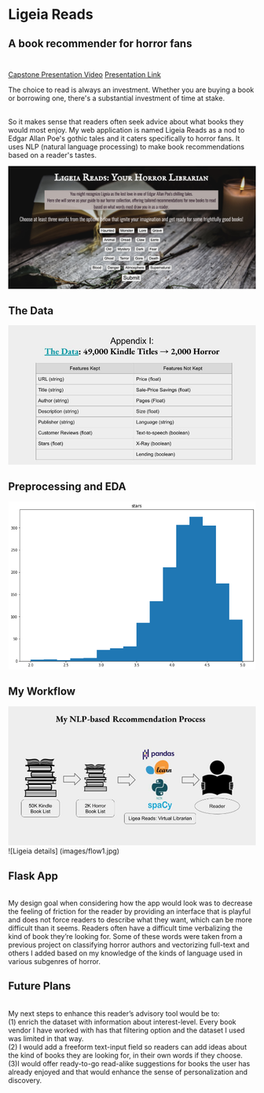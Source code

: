# Ligeia Reads
## A book recommender for horror fans<br><br>

[Capstone Presentation Video](https://youtu.be/p2SB5SClOis)
[Presentation Link](https://docs.google.com/presentation/d/1Dqjpqgum1q3hSZ6z1A5bbvgXSA3sR3BplZJOtmb83g4/preview "Ligeia Reads Presentation for Capstone 3")

The choice to read is always an investment. Whether you are buying a book or borrowing one, there's a substantial investment of time at stake. <br><br>

So it makes sense that readers often seek advice about what books they would most enjoy. My web application is named Ligeia Reads as a nod to Edgar Allan Poe's gothic tales and it caters specifically to horror fans. It uses NLP (natural language processing) to make book recommendations based on a reader's tastes. <br>

![screenshot](images/screenshot.png)

## The Data
![Data Overview](images/dataview.jpg)
## Preprocessing and EDA
![ratings distribution](images/graph.png)

## My Workflow
![workflow overview](images/flow.jpg)
![Ligeia details] (images/flow1.jpg)

## Flask App
<br>
My design goal when considering how the app would look was to decrease the feeling of friction for the reader by providing an interface that is playful and does not force readers to describe what they want, which can be more difficult than it seems. Readers often have a difficult time verbalizing the kind of book they’re looking for. Some of these words were taken from a previous project on classifying horror authors and vectorizing full-text and others I added based on my knowledge of the kinds of language used in various subgenres of horror. 

## Future Plans
<br>
My next steps to enhance this reader’s advisory tool would be to: <br>
(1) enrich the dataset with information about interest-level. Every book vendor I have worked with has that filtering option and the dataset I used was limited in that way. <br>
(2) I would add a freeform text-input field so readers can add ideas about the kind of books they are looking for, in their own words if they choose. <br>
(3)I would offer ready-to-go  read-alike suggestions for books the user has already enjoyed and that would enhance the sense of personalization and discovery. 


